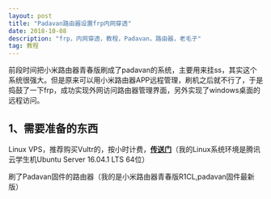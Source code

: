 ```yaml
---
layout: post
title: "Padavan路由器设置frp内网穿透"
date: 2018-10-08 
description: "frp，内网穿透，教程，Padavan，路由器，老毛子"
tag: 教程
---
```


 前段时间把小米路由器青春版刷成了padavan的系统，主要用来挂ss，其实这个系统很强大。但是原来可以用小米路由器APP远程管理，刷机之后就不行了，于是捣鼓了一下frp，成功实现外网访问路由器管理界面，另外实现了windows桌面的远程访问。

## 1、需要准备的东西

Linux VPS，推荐购买Vultr的，按小时计费，[**传送门**](https://www.vultr.com/?ref=7435080)（我的Linux系统环境是腾讯云学生机Ubuntu Server 16.04.1 LTS 64位）

刷了Padavan固件的路由器（我的是小米路由器青春版R1CL,padavan固件最新版）
